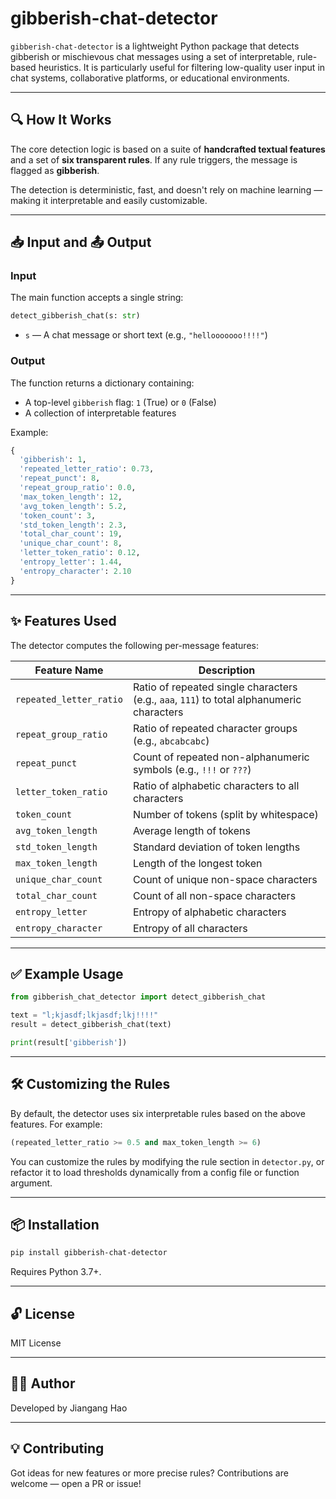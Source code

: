 # gibberish-chat-detector

`gibberish-chat-detector` is a lightweight Python package that detects gibberish or mischievous chat messages using a set of interpretable, rule-based heuristics. It is particularly useful for filtering low-quality user input in chat systems, collaborative platforms, or educational environments.

---

## 🔍 How It Works

The core detection logic is based on a suite of **handcrafted textual features** and a set of **six transparent rules**. If any rule triggers, the message is flagged as **gibberish**.

The detection is deterministic, fast, and doesn't rely on machine learning — making it interpretable and easily customizable.

---

## 📥 Input and 📤 Output

### Input

The main function accepts a single string:

```python
detect_gibberish_chat(s: str)
```

- `s` — A chat message or short text (e.g., `"hellooooooo!!!!"`)

### Output

The function returns a dictionary containing:
- A top-level `gibberish` flag: `1` (True) or `0` (False)
- A collection of interpretable features

Example:
```python
{
  'gibberish': 1,
  'repeated_letter_ratio': 0.73,
  'repeat_punct': 8,
  'repeat_group_ratio': 0.0,
  'max_token_length': 12,
  'avg_token_length': 5.2,
  'token_count': 3,
  'std_token_length': 2.3,
  'total_char_count': 19,
  'unique_char_count': 8,
  'letter_token_ratio': 0.12,
  'entropy_letter': 1.44,
  'entropy_character': 2.10
}
```

---

## ✨ Features Used

The detector computes the following per-message features:

| Feature Name               | Description |
|---------------------------|-------------|
| `repeated_letter_ratio`   | Ratio of repeated single characters (e.g., `aaa`, `111`) to total alphanumeric characters |
| `repeat_group_ratio`      | Ratio of repeated character groups (e.g., `abcabcabc`) |
| `repeat_punct`            | Count of repeated non-alphanumeric symbols (e.g., `!!!` or `???`) |
| `letter_token_ratio`      | Ratio of alphabetic characters to all characters |
| `token_count`             | Number of tokens (split by whitespace) |
| `avg_token_length`        | Average length of tokens |
| `std_token_length`        | Standard deviation of token lengths |
| `max_token_length`        | Length of the longest token |
| `unique_char_count`       | Count of unique non-space characters |
| `total_char_count`        | Count of all non-space characters |
| `entropy_letter`          | Entropy of alphabetic characters |
| `entropy_character`       | Entropy of all characters |

---

## ✅ Example Usage

```python
from gibberish_chat_detector import detect_gibberish_chat

text = "l;kjasdf;lkjasdf;lkj!!!!"
result = detect_gibberish_chat(text)

print(result['gibberish'])

```

---

## 🛠 Customizing the Rules

By default, the detector uses six interpretable rules based on the above features. For example:

```python
(repeated_letter_ratio >= 0.5 and max_token_length >= 6)
```

You can customize the rules by modifying the rule section in `detector.py`, or refactor it to load thresholds dynamically from a config file or function argument.

---

## 📦 Installation

```bash
pip install gibberish-chat-detector
```

Requires Python 3.7+.

---

## 🔓 License

MIT License

---

## 👨‍💻 Author

Developed by Jiangang Hao

---

## 💡 Contributing

Got ideas for new features or more precise rules? Contributions are welcome — open a PR or issue!
